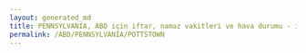 ```yaml
---
layout: generated_md
title: PENNSYLVANIA, ABD için iftar, namaz vakitleri ve hava durumu - ilçe/eyalet seç
permalink: /ABD/PENNSYLVANIA/POTTSTOWN
---
```


<script type="text/javascript">
  var country = ABD;
  var city = PENNSYLVANIA;
  var state = POTTSTOWN;
  var lat = 72;
  var lon = 21;
</script>
